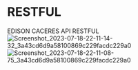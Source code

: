 # RESTFUL
EDISON CACERES API RESTFUL
![Screenshot_2023-07-18-22-11-14-32_3a43cd6d9a58100869c229facdc229a0](https://github.com/EdisonMCR/RESTFUL/assets/135650430/bbd80f06-5392-463b-bf11-4151218331a4)
![Screenshot_2023-07-18-22-11-08-75_3a43cd6d9a58100869c229facdc229a0](https://github.com/EdisonMCR/RESTFUL/assets/135650430/3a1ff1d5-64a4-4458-8eca-d02d6e4be747)


